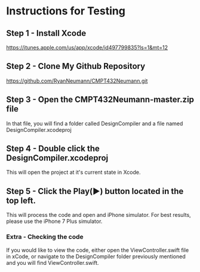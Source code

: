 # Instructions for Testing

## Step 1 - Install Xcode
https://itunes.apple.com/us/app/xcode/id497799835?ls=1&mt=12

## Step 2 - Clone My Github Repository
https://github.com/RyanNeumann/CMPT432Neumann.git

## Step 3 - Open the CMPT432Neumann-master.zip file
In that file, you will find a folder called DesignCompiler and a file named DesignCompiler.xcodeproj

## Step 4 - Double click the DesignCompiler.xcodeproj
This will open the project at it's current state in Xcode.

## Step 5 - Click the Play(▶) button located in the top left.
This will process the code and open and iPhone simulator.  For best results, please use the iPhone 7 Plus simulator.  

### Extra - Checking the code
If you would like to view the code, either open the ViewController.swift file in xCode, or navigate to the DesignCompiler folder previously mentioned and you will find ViewController.swift.

